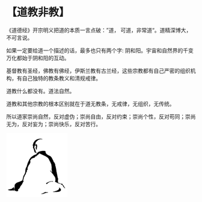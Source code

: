 # 【道教非教】

《道德经》开宗明义把道的本质一言点破：”道， 可道，非常道“。道精深博大，不可言说。

如果一定要给道一个描述的话，最多也只有两个字: 阴和阳。宇宙和自然界的千变万化都始于阴和阳的互动。

基督教有圣经，佛教有佛经，伊斯兰教有古兰经，这些宗教都有自己严密的组织机构，有自己独特的教条教义和清规戒律。

道教什么都没有。道法自然。

道教和其他宗教的根本区别就在于道无教条，无戒律，无组织，无传统。

所以道家崇尚自然，反对虚伪；崇尚自由，反对约束；崇尚个性，反对苟同；崇尚无为，反对妄为；崇尚快乐，反对苦行。

![](42.png)